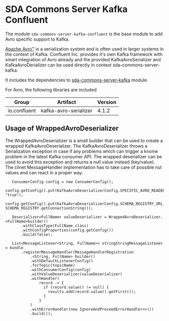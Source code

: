 # SDA Commons Server Kafka Confluent

The module `sda-commons-server-kafka-confluent` is the base module to add Avro specific support to Kafka.

[Apache Avro™](https://avro.apache.org/) is a serialization system and is often used in larger systems in the context of Kafka. 
Confluent Inc. provides it's own Kafka framework with smart integration of Avro already and the provided KafkaAvroSerializer and
KafkaAvroDerializer can be used directly in context sda-commons-server-kafka.

It includes the dependencies to [sda-commons-server-kafka](../sda-commons-server-kafka/README.md) module.

For Avro, the following libraries are included

| Group            | Artifact           | Version |
|------------------|--------------------|---------|
| io.confluent | kafka-avro-serializer | 4.1.2 |


## Usage of WrappedAvroDeserializer
The WrappedAvroDeserializer is a small builder that can be used to create a wrapped KafkaAvroDeserializer. The KafkaAvroDeserializer throws a Serialization exception
in case if any problems which can trigger a knonw problem in the latest Kafka consumer API. The wrapped deserializer can be used to avoid this exception and returns a
null value instead (key/value). The clinet MessageHandler implementation has to take care of possible nul values and can react in a proper way.  

```
   ConsumerConfig config = new ConsumerConfig();
   config.getConfig().put(KafkaAvroDeserializerConfig.SPECIFIC_AVRO_READER_CONFIG, "true");
   config.getConfig().put(KafkaAvroDeserializerConfig.SCHEMA_REGISTRY_URL_CONFIG, SCHEMA_REGISTRY.getConnectionString());

   Deserializer<FullName> valueDeserializer = WrappedAvroDeserializer.<FullName>builder()
       .withClassType(FullName.class)
       .withConfigProperties(config.getConfig())
       .build(false);

   List<MessageListener<String, FullName>> stringStringMessageListener = bundle
       .registerMessageHandler(MessageHandlerRegistration
           .<String, FullName> builder()
           .withDefaultListenerConfig()
           .forTopic(topicName)
           .withConsumerConfig(config)
           .withValueDeserializer(valueDeserializer)
           .withHandler(
               record -> {
                 if (record.value() != null) {
                   results.add(record.value().getFirst());
                 }
               }
           )
           .withErrorHandler(new IgnoreAndProceedErrorHandler<>())
           .build());
```

